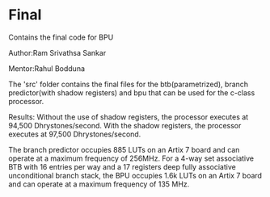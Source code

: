 # Final
Contains the final code for BPU

Author:Ram Srivathsa Sankar

Mentor:Rahul Bodduna

The 'src' folder contains the final files for the btb(parametrized), branch predictor(with shadow registers) and bpu that can be used for the c-class processor.

Results: Without the use of shadow registers, the processor executes at 94,500 Dhrystones/second. With the shadow registers, the processor executes at 97,500 Dhrystones/second.

The branch predictor occupies 885 LUTs on an Artix 7 board and can operate at a maximum frequency of 256MHz.
For a 4-way set associative BTB with 16 entries per way and a 17 registers deep fully associative unconditional branch stack, the BPU occupies 1.6k LUTs on an Artix 7 board and can operate at a maximum frequency of 135 MHz.
